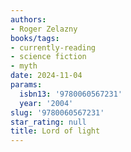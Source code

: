 ```yaml
---
authors:
- Roger Zelazny
books/tags:
- currently-reading
- science fiction
- myth
date: 2024-11-04
params:
  isbn13: '9780060567231'
  year: '2004'
slug: '9780060567231'
star_rating: null
title: Lord of light
---
```



<!--more-->
